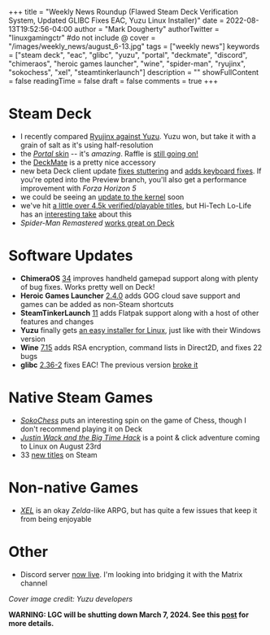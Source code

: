+++
title = "Weekly News Roundup (Flawed Steam Deck Verification System, Updated GLIBC Fixes EAC, Yuzu Linux Installer)"
date = 2022-08-13T19:52:56-04:00
author = "Mark Dougherty"
authorTwitter = "linuxgamingctr" #do not include @
cover = "/images/weekly_news/august_6-13.jpg"
tags = ["weekly news"]
keywords = ["steam deck", "eac", "glibc", "yuzu", "portal", "deckmate", "discord", "chimeraos", "heroic games launcher", "wine", "spider-man", "ryujinx", "sokochess", "xel", "steamtinkerlaunch"]
description = ""
showFullContent = false
readingTime = false
draft = false
comments = true
+++
# Steam Deck
- I recently compared [Ryujinx against Yuzu](https://linuxgamingcentral.com/posts/ryujinx-vs-yuzu-tested-on-deck/). Yuzu won, but take it with a grain of salt as it's using half-resolution
- the [*Portal* skin](https://linuxgamingcentral.com/posts/portal-skin-on-deck-review/) -- it's *amazing*. Raffle is [still going on!](https://twitter.com/linuxgamingctr/status/1556661929694855169)
- the [DeckMate](https://linuxgamingcentral.com/posts/deckmate-review/) is a pretty nice accessory
- new beta Deck client update [fixes stuttering](https://linuxgamingcentral.com/posts/steamos-beta-update-8-8-2022/) and [adds keyboard fixes](https://linuxgamingcentral.com/posts/steam-deck-client-beta-update-8-10-2022/). If you're opted into the Preview branch, you'll also get a performance improvement with *Forza Horizon 5*
- we could be seeing an [update to the kernel](https://linuxgamingcentral.com/posts/kernel-update-could-be-coming-to-steamos-soon/) soon
- we've hit [a little over 4.5k verified/playable titles](https://www.protondb.com/), but Hi-Tech Lo-Life has an [interesting take](https://youtu.be/Ekn4jJDmi_g) about this
- *Spider-Man Remastered* [works great on Deck](https://www.gamingonlinux.com/2022/08/spider-man-remastered-is-awesome-on-steam-deck/)

# Software Updates
- **ChimeraOS** [34](https://linuxgamingcentral.com/posts/chimeraos-34-released/) improves handheld gamepad support along with plenty of bug fixes. Works pretty well on Deck!
- **Heroic Games Launcher** [2.4.0](https://linuxgamingcentral.com/posts/heroic-games-launcher-2.4.0-released/) adds GOG cloud save support and games can be added as non-Steam shortcuts
- **SteamTinkerLaunch** [11](https://linuxgamingcentral.com/posts/stl-v11-released/) adds Flatpak support along with a host of other features and changes
- **Yuzu** finally gets [an easy installer for Linux](https://yuzu-emu.org/entry/yuzu-linux-installer/), just like with their Windows version
- **Wine** [7.15](https://www.winehq.org/announce/7.15) adds RSA encryption, command lists in Direct2D, and fixes 22 bugs
- **glibc** [2.36-2](https://github.com/ValveSoftware/Proton/issues/6051) fixes EAC! The previous version [broke it](https://linuxgamingcentral.com/posts/glibc-2.36-breaks-eac/)

# Native Steam Games
- [*SokoChess*](https://linuxgamingcentral.com/posts/sokochess-review/) puts an interesting spin on the game of Chess, though I don't recommend playing it on Deck
- [*Justin Wack and the Big Time Hack*](https://linuxgamingcentral.com/posts/justin-wack-and-the-big-time-hack-coming-to-linux/) is a point & click adventure coming to Linux on August 23rd
- 33 [new titles](https://boilingsteam.com/new-steam-games-with-native-linux-clients-2022-08-10-edition/) on Steam

# Non-native Games
- [*XEL*](https://linuxgamingcentral.com/posts/xel-review/) is an okay *Zelda*-like ARPG, but has quite a few issues that keep it from being enjoyable

# Other
- Discord server [now live](https://linuxgamingcentral.com/posts/discord-added/). I'm looking into bridging it with the Matrix channel

*Cover image credit: Yuzu developers*

**WARNING: LGC will be shutting down March 7, 2024. See this [post](https://linuxgamingcentral.com/posts/the-end-of-lgc/) for more details.**

